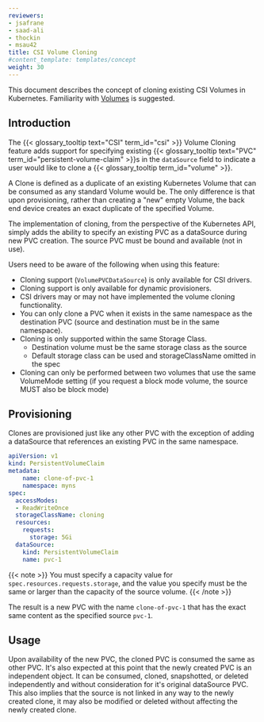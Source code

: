 ```yaml
---
reviewers:
- jsafrane
- saad-ali
- thockin
- msau42
title: CSI Volume Cloning
#content_template: templates/concept
weight: 30
---
```


<!-- overview -->

This document describes the concept of cloning existing CSI Volumes in Kubernetes.  Familiarity with [Volumes](/docs/concepts/storage/volumes) is suggested.




<!-- body -->

## Introduction

The {{< glossary_tooltip text="CSI" term_id="csi" >}} Volume Cloning feature adds support for specifying existing {{< glossary_tooltip text="PVC" term_id="persistent-volume-claim" >}}s in the `dataSource` field to indicate a user would like to clone a {{< glossary_tooltip term_id="volume" >}}.

A Clone is defined as a duplicate of an existing Kubernetes Volume that can be consumed as any standard Volume would be.  The only difference is that upon provisioning, rather than creating a "new" empty Volume, the back end device creates an exact duplicate of the specified Volume.

The implementation of cloning, from the perspective of the Kubernetes API, simply adds the ability to specify an existing PVC as a dataSource during new PVC creation. The source PVC must be bound and available (not in use).

Users need to be aware of the following when using this feature:

* Cloning support (`VolumePVCDataSource`) is only available for CSI drivers.
* Cloning support is only available for dynamic provisioners.
* CSI drivers may or may not have implemented the volume cloning functionality.
* You can only clone a PVC when it exists in the same namespace as the destination PVC (source and destination must be in the same namespace).
* Cloning is only supported within the same Storage Class.
    - Destination volume must be the same storage class as the source
    - Default storage class can be used and storageClassName omitted in the spec
* Cloning can only be performed between two volumes that use the same VolumeMode setting (if you request a block mode volume, the source MUST also be block mode)


## Provisioning

Clones are provisioned just like any other PVC with the exception of adding a dataSource that references an existing PVC in the same namespace.

```yaml
apiVersion: v1
kind: PersistentVolumeClaim
metadata:
    name: clone-of-pvc-1
    namespace: myns
spec:
  accessModes:
  - ReadWriteOnce
  storageClassName: cloning
  resources:
    requests:
      storage: 5Gi
  dataSource:
    kind: PersistentVolumeClaim
    name: pvc-1
```

{{< note >}}
You must specify a capacity value for `spec.resources.requests.storage`, and the value you specify must be the same or larger than the capacity of the source volume.
{{< /note >}}

The result is a new PVC with the name `clone-of-pvc-1` that has the exact same content as the specified source `pvc-1`.

## Usage

Upon availability of the new PVC, the cloned PVC is consumed the same as other PVC.  It's also expected at this point that the newly created PVC is an independent object.  It can be consumed, cloned, snapshotted, or deleted independently and without consideration for it's original dataSource PVC.  This also implies that the source is not linked in any way to the newly created clone, it may also be modified or deleted without affecting the newly created clone.


